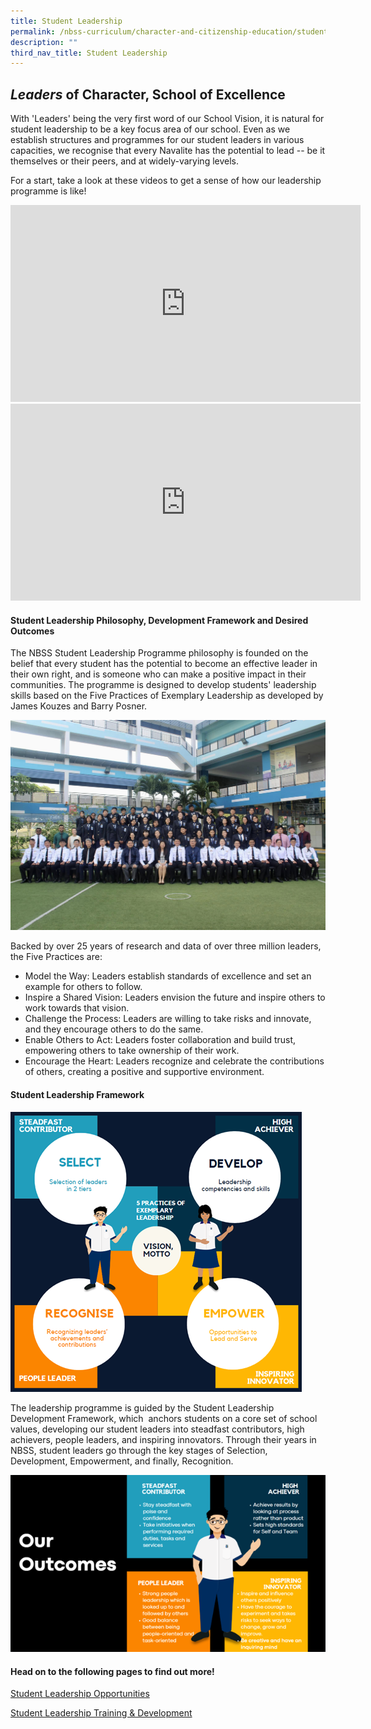 ```yaml
---
title: Student Leadership
permalink: /nbss-curriculum/character-and-citizenship-education/student-leaders-at-nbss/
description: ""
third_nav_title: Student Leadership
---
```

## ***Leaders*** of Character, School of Excellence

With 'Leaders' being the very first word of our School Vision, it is natural for student leadership to be a key focus area of our school. Even as we establish structures and programmes for our student leaders in various capacities, we recognise that every Navalite has the potential to lead -- be it themselves or their peers, and at widely-varying levels. 

For a start, take a look at these videos to get a sense of how our leadership programme is like!

<div><iframe src="https://www.youtube.com/embed/3t08AChUFQk" width="560" height="315" frameborder="0" allowfullscreen="allowfullscreen" data-mce-fragment="1"></iframe><iframe src="https://www.youtube.com/embed/xd_MQLCV7Uc" width="560" height="315" frameborder="0" allowfullscreen="allowfullscreen" data-mce-fragment="1"></iframe></div>



#### Student Leadership Philosophy, Development Framework and Desired Outcomes

The NBSS Student Leadership Programme philosophy is founded on the belief that every student has the potential to become an effective leader in their own right, and is someone who can make a positive impact in their communities. The programme is designed to develop students' leadership skills based on the Five Practices of Exemplary Leadership as developed by James Kouzes and Barry Posner. 

![](/images/navy%20-%20invest3.jpg)

Backed by over 25 years of research and data of over three million leaders,  the Five Practices are:
* Model the Way: Leaders establish standards of excellence and set an example for others to follow.
* Inspire a Shared Vision: Leaders envision the future and inspire others to work towards that vision.
* Challenge the Process: Leaders are willing to take risks and innovate, and they encourage others to do the same.
* Enable Others to Act: Leaders foster collaboration and build trust, empowering others to take ownership of their work.
* Encourage the Heart: Leaders recognize and celebrate the contributions of others, creating a positive and supportive environment.

#### Student Leadership Framework
![](/images/stlship1.png)

The leadership programme is guided by the Student Leadership Development Framework, which &nbsp;anchors students on a core set of school values, developing our student leaders into steadfast contributors, high achievers, people leaders, and inspiring innovators. Through their years in NBSS, student leaders go through the key stages of Selection, Development, Empowerment, and finally, Recognition.

![](/images/stlship2.png)


#### Head on to the following pages to find out more!

[Student Leadership Opportunities](/student-development/stlopp/)

[Student Leadership Training &amp; Development](/student-development/student-leadership/tnd/)